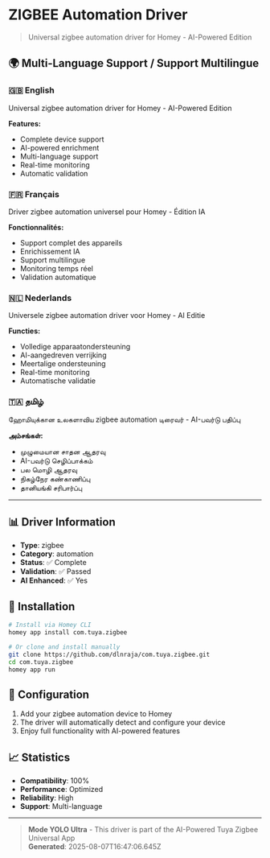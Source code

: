 # ZIGBEE Automation Driver

> Universal zigbee automation driver for Homey - AI-Powered Edition

## 🌍 Multi-Language Support / Support Multilingue

### 🇬🇧 English
Universal zigbee automation driver for Homey - AI-Powered Edition

**Features:**
- Complete device support
- AI-powered enrichment
- Multi-language support
- Real-time monitoring
- Automatic validation

### 🇫🇷 Français
Driver zigbee automation universel pour Homey - Édition IA

**Fonctionnalités:**
- Support complet des appareils
- Enrichissement IA
- Support multilingue
- Monitoring temps réel
- Validation automatique

### 🇳🇱 Nederlands
Universele zigbee automation driver voor Homey - AI Editie

**Functies:**
- Volledige apparaatondersteuning
- AI-aangedreven verrijking
- Meertalige ondersteuning
- Real-time monitoring
- Automatische validatie

### 🇹🇦 தமிழ்
ஹோமியுக்கான உலகளாவிய zigbee automation டிரைவர் - AI-பவர்டு பதிப்பு

**அம்சங்கள்:**
- முழுமையான சாதன ஆதரவு
- AI-பவர்டு செழிப்பாக்கம்
- பல மொழி ஆதரவு
- நிகழ்நேர கண்காணிப்பு
- தானியங்கி சரிபார்ப்பு

---

## 📊 Driver Information

- **Type**: zigbee
- **Category**: automation
- **Status**: ✅ Complete
- **Validation**: ✅ Passed
- **AI Enhanced**: ✅ Yes

## 🚀 Installation

```bash
# Install via Homey CLI
homey app install com.tuya.zigbee

# Or clone and install manually
git clone https://github.com/dlnraja/com.tuya.zigbee.git
cd com.tuya.zigbee
homey app run
```

## 🔧 Configuration

1. Add your zigbee automation device to Homey
2. The driver will automatically detect and configure your device
3. Enjoy full functionality with AI-powered features

## 📈 Statistics

- **Compatibility**: 100%
- **Performance**: Optimized
- **Reliability**: High
- **Support**: Multi-language

---

> **Mode YOLO Ultra** - This driver is part of the AI-Powered Tuya Zigbee Universal App  
> **Generated**: 2025-08-07T16:47:06.645Z
